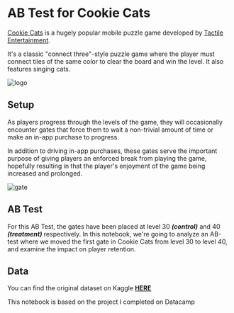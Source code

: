 # AB Test for Cookie Cats

<p><a href="https://www.facebook.com/cookiecatsgame">Cookie Cats</a> is a hugely popular mobile puzzle game developed by <a href="http://tactile.dk">Tactile Entertainment</a>. 

It's a classic "connect three"-style puzzle game where the player must connect tiles of the same color to clear the board and win the level. It also features singing cats. 

![logo](https://www.dreamfab.com/wp-content/uploads/12748105_1735270656706975_9117780761768802940_o-700x342.png)

## Setup
As players progress through the levels of the game, they will occasionally encounter gates that force them to wait a non-trivial amount of time or make an in-app purchase to progress. 

In addition to driving in-app purchases, these gates serve the important purpose of giving players an enforced break from playing the game, hopefully resulting in that the player's enjoyment of the game being increased and prolonged.

![gate](https://assets.datacamp.com/production/project_184/img/cc_gates.png)


## AB Test
For this AB Test, the gates have been placed at level 30 ***(control)*** and 40 ***(treatment)*** respectively. In this notebook, we're going to analyze an AB-test where we moved the first gate in Cookie Cats from level 30 to level 40, and examine the impact on player retention.

## Data
You can find the original dataset on Kaggle [**HERE**](https://www.kaggle.com/arpitdw/cokie-cats)

This notebook is based on the project I completed on Datacamp
